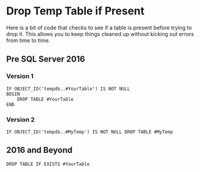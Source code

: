 # Drop Temp Table if Present

Here is a bit of code that checks to see if a table is present before trying to drop it. This allows you to keep things cleaned up without kicking out errors from time to time.  

  

## Pre SQL Server 2016

### Version 1

```
IF OBJECT_ID('tempdb..#YourTable') IS NOT NULL 
BEGIN 
    DROP TABLE #YourTable
END

```

  

### Version 2

```
IF OBJECT_ID('tempdb..#MyTemp') IS NOT NULL DROP TABLE #MyTemp

```

  

  

## 2016 and Beyond

```
DROP TABLE IF EXISTS #YourTable

```